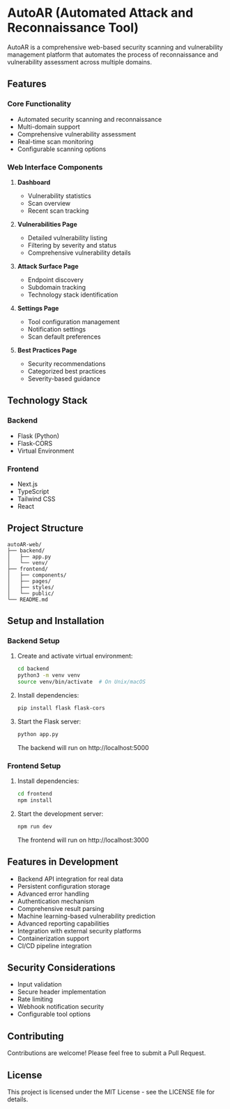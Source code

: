 # AutoAR (Automated Attack and Reconnaissance Tool)

AutoAR is a comprehensive web-based security scanning and vulnerability management platform that automates the process of reconnaissance and vulnerability assessment across multiple domains.

## Features

### Core Functionality
- Automated security scanning and reconnaissance
- Multi-domain support
- Comprehensive vulnerability assessment
- Real-time scan monitoring
- Configurable scanning options

### Web Interface Components
1. **Dashboard**
   - Vulnerability statistics
   - Scan overview
   - Recent scan tracking

2. **Vulnerabilities Page**
   - Detailed vulnerability listing
   - Filtering by severity and status
   - Comprehensive vulnerability details

3. **Attack Surface Page**
   - Endpoint discovery
   - Subdomain tracking
   - Technology stack identification

4. **Settings Page**
   - Tool configuration management
   - Notification settings
   - Scan default preferences

5. **Best Practices Page**
   - Security recommendations
   - Categorized best practices
   - Severity-based guidance

## Technology Stack

### Backend
- Flask (Python)
- Flask-CORS
- Virtual Environment

### Frontend
- Next.js
- TypeScript
- Tailwind CSS
- React

## Project Structure
```
autoAR-web/
├── backend/
│   ├── app.py
│   └── venv/
├── frontend/
│   ├── components/
│   ├── pages/
│   ├── styles/
│   └── public/
└── README.md
```

## Setup and Installation

### Backend Setup
1. Create and activate virtual environment:
   ```bash
   cd backend
   python3 -m venv venv
   source venv/bin/activate  # On Unix/macOS
   ```

2. Install dependencies:
   ```bash
   pip install flask flask-cors
   ```

3. Start the Flask server:
   ```bash
   python app.py
   ```
   The backend will run on http://localhost:5000

### Frontend Setup
1. Install dependencies:
   ```bash
   cd frontend
   npm install
   ```

2. Start the development server:
   ```bash
   npm run dev
   ```
   The frontend will run on http://localhost:3000

## Features in Development
- Backend API integration for real data
- Persistent configuration storage
- Advanced error handling
- Authentication mechanism
- Comprehensive result parsing
- Machine learning-based vulnerability prediction
- Advanced reporting capabilities
- Integration with external security platforms
- Containerization support
- CI/CD pipeline integration

## Security Considerations
- Input validation
- Secure header implementation
- Rate limiting
- Webhook notification security
- Configurable tool options

## Contributing
Contributions are welcome! Please feel free to submit a Pull Request.

## License
This project is licensed under the MIT License - see the LICENSE file for details.
